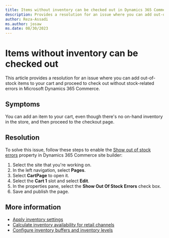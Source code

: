 ```yaml
---
title: Items without inventory can be checked out in Dynamics 365 Commerce
description: Provides a resolution for an issue where you can add out-of-stock items to your cart and proceed to check out in Microsoft Dynamics 365 Commerce.
author: Reza-Assadi
ms.author: josaw
ms.date: 08/30/2023
---
```

# Items without inventory can be checked out

This article provides a resolution for an issue where you can add out-of-stock items to your cart and proceed to check out without stock-related errors in Microsoft Dynamics 365 Commerce.

## Symptoms

You can add an item to your cart, even though there's no on-hand inventory in the store, and then proceed to the checkout page.

## Resolution

To solve this issue, follow these steps to enable the [Show out of stock errors](/dynamics365/commerce/add-cart-module#cart-module-properties-and-slots) property in Dynamics 365 Commerce site builder:

1. Select the site that you're working on.
1. In the left navigation, select **Pages**.
1. Select **CartPage** to open it.
1. Select the **Cart 1** slot and select **Edit**.
1. In the properties pane, select the **Show Out Of Stock Errors** check box.
1. Save and publish the page.

## More information

- [Apply inventory settings](/dynamics365/commerce/inventory-settings)
- [Calculate inventory availability for retail channels](/dynamics365/commerce/calculated-inventory-retail-channels)
- [Configure inventory buffers and inventory levels](/dynamics365/commerce/inventory-buffers-levels)
